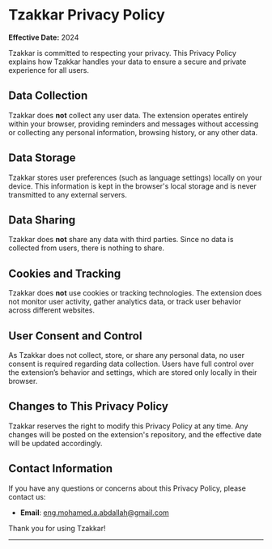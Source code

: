 # **Tzakkar Privacy Policy**

**Effective Date:** 2024

Tzakkar is committed to respecting your privacy. This Privacy Policy explains how Tzakkar handles your data to ensure a secure and private experience for all users.

## **Data Collection**

Tzakkar does **not** collect any user data. The extension operates entirely within your browser, providing reminders and messages without accessing or collecting any personal information, browsing history, or any other data.

## **Data Storage**

Tzakkar stores user preferences (such as language settings) locally on your device. This information is kept in the browser's local storage and is never transmitted to any external servers.

## **Data Sharing**

Tzakkar does **not** share any data with third parties. Since no data is collected from users, there is nothing to share.

## **Cookies and Tracking**

Tzakkar does **not** use cookies or tracking technologies. The extension does not monitor user activity, gather analytics data, or track user behavior across different websites.

## **User Consent and Control**

As Tzakkar does not collect, store, or share any personal data, no user consent is required regarding data collection. Users have full control over the extension’s behavior and settings, which are stored only locally in their browser.

## **Changes to This Privacy Policy**

Tzakkar reserves the right to modify this Privacy Policy at any time. Any changes will be posted on the extension's repository, and the effective date will be updated accordingly.

## **Contact Information**

If you have any questions or concerns about this Privacy Policy, please contact us:

- **Email**: [eng.mohamed.a.abdallah@gmail.com](mailto:eng.mohamed.a.abdallah@gmail.com)

Thank you for using Tzakkar!

---
